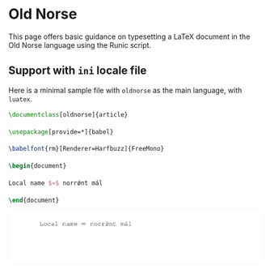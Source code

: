 # Old Norse

This page offers basic guidance on typesetting a LaTeX document in the
Old Norse language using the Runic script.

## Support with `ini` locale file

Here is a minimal sample file with `oldnorse` as the main language, with `luatex`.

```tex
\documentclass[oldnorse]{article}

\usepackage[provide=*]{babel}

\babelfont{rm}[Renderer=Harfbuzz]{FreeMono}

\begin{document}

Local name $=$ norrǿnt mál

\end{document}
```

![](../media/locale-oldnorse.png)